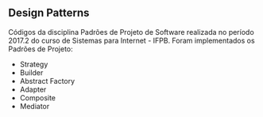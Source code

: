 ## Design Patterns

Códigos da disciplina Padrões de Projeto de Software realizada no período 2017.2 do curso de Sistemas para Internet - IFPB.
Foram implementados os Padrões de Projeto:
* Strategy
* Builder
* Abstract Factory
* Adapter
* Composite
* Mediator
